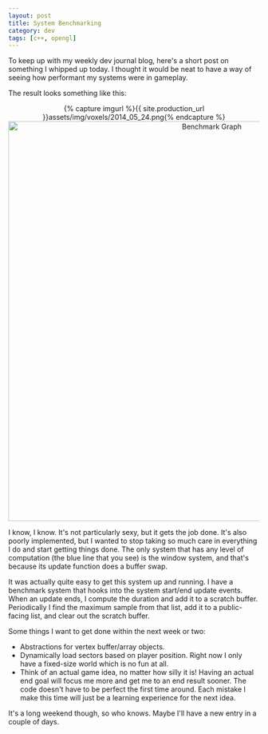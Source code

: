 ```yaml
---
layout: post
title: System Benchmarking
category: dev
tags: [c++, opengl]
---
```

To keep up with my weekly dev journal blog, here's a short post on something I
whipped up today. I thought it would be neat to have a way of seeing how
performant my systems were in gameplay.

<!-- more -->

The result looks something like this:

<p style="text-align: center;">
	{% capture imgurl %}{{ site.production_url }}assets/img/voxels/2014_05_24.png{% endcapture %}
	<a href="{{ imgurl }}">
		<img src="{{ imgurl }}" alt="Benchmark Graph" width="800"/>
	</a>
</p>

I know, I know. It's not particularly sexy, but it gets the job done. It's also
poorly implemented, but I wanted to stop taking so much care in everything I do
and start getting things done. The only system that has any level of computation
(the blue line that you see) is the window system, and that's because its
update function does a buffer swap.

It was actually quite easy to get this system up and running. I have a benchmark
system that hooks into the system start/end update events. When an update ends,
I compute the duration and add it to a scratch buffer. Periodically I find the
maximum sample from that list, add it to a public-facing list, and clear out the
scratch buffer.

Some things I want to get done within the next week or two:

* Abstractions for vertex buffer/array objects.
* Dynamically load sectors based on player position. Right now I only have a
  fixed-size world which is no fun at all.
* Think of an actual game idea, no matter how silly it is! Having an actual end
  goal will focus me more and get me to an end result sooner. The code doesn't
  have to be perfect the first time around. Each mistake I make this time will
  just be a learning experience for the next idea.

It's a long weekend though, so who knows. Maybe I'll have a new entry in a
couple of days.
